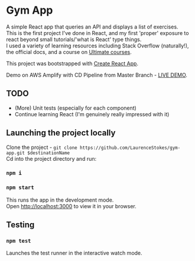 # Gym App

A simple React app that queries an API and displays a list of exercises. <br />
This is the first project I've done in React, and my first 'proper' exposure to react beyond small tutorials/'what is React' type things. <br />
I used a variety of learning resources including Stack Overflow (naturally!), the official docs, and a course on [Ultimate courses](https://ultimatecourses.com/). <br />

This project was bootstrapped with [Create React App](https://github.com/facebook/create-react-app).

Demo on AWS Amplify with CD Pipeline from Master Branch - [LIVE DEMO](https://master.d2yxugw2wrc01u.amplifyapp.com/).

## TODO

* (More) Unit tests (especially for each component)
* Continue learning React (I'm genuinely really impressed with it)

## Launching the project locally

Clone the project - `git clone https://github.com/LaurenceStokes/gym-app.git $destinationName` <br />
Cd into the project directory and run:

### `npm i`

### `npm start`

This runs the app in the development mode.<br />
Open [http://localhost:3000](http://localhost:3000) to view it in your browser.

## Testing

### `npm test`

Launches the test runner in the interactive watch mode.<br />
